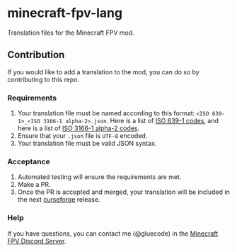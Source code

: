 # minecraft-fpv-lang
Translation files for the Minecraft FPV mod.

## Contribution
If you would like to add a translation to the mod, you can do so by contributing to this repo.

### Requirements
1. Your translation file must be named according to this format: `<ISO 639-1>_<ISO 3166-1 alpha-2>.json`. Here is a list of [ISO 639-1 codes](https://en.wikipedia.org/wiki/List_of_ISO_639-1_codes), and here is a list of [ISO 3166-1 alpha-2 codes](https://en.wikipedia.org/wiki/ISO_3166-1_alpha-2). 
2. Ensure that your `.json` file is `UTF-8` encoded.
3. Your translation file must be valid JSON syntax.

### Acceptance
1. Automated testing will ensure the requirements are met. 
2. Make a PR.
3. Once the PR is accepted and merged, your translation will be included in the next [curseforge](https://www.curseforge.com/minecraft/mc-mods/fpv-drone/files) release.

### Help
If you have questions, you can contact me (@gluecode) in the [Minecraft FPV Discord Server](https://discord.gg/WJfhXuz). 
